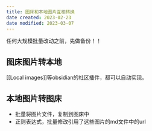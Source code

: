 ```yaml
---
title: 图床和本地图片互相转换
date created: 2023-02-23
date modified: 2023-03-07
---
```


任何大规模批量改动之前，先做备份！！

## 图床图片转本地

[[Local images]]等obsidian的社区插件，都可以自动实现。

## 本地图片转图床

- 批量将图片文件，复制到图床中
- 正则表达式，批量修改引用了这些图片的md文件中的url
